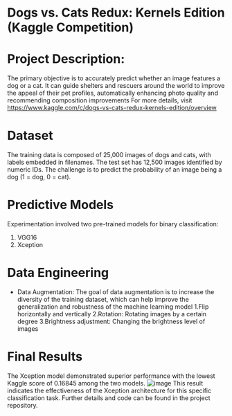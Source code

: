 # Dogs vs. Cats Redux: Kernels Edition (Kaggle Competition)
# Project Description:

The primary objective is to accurately predict whether an image features a dog or a cat. It can guide shelters and rescuers 
around the world to improve the appeal of their pet profiles, automatically enhancing photo quality and recommending composition improvements 
For more details, visit https://www.kaggle.com/c/dogs-vs-cats-redux-kernels-edition/overview

# Dataset
The training data is composed of 25,000 images of dogs and cats, with labels embedded in filenames. 
The test set has 12,500 images identified by numeric IDs. 
The challenge is to predict the probability of an image being a dog (1 = dog, 0 = cat).

# Predictive Models
Experimentation involved two pre-trained models for binary classification:
1. VGG16
2. Xception

# Data Engineering
- Data Augmentation:
The goal of data augmentation is to increase the diversity of the training dataset, which can help improve the generalization and robustness of the machine learning model
1.Flip horizontally and vertically
2.Rotation: Rotating images by a certain degree
3.Brightness adjustment: Changing the brightness level of images
  
# Final Results 
The Xception model demonstrated superior performance with the lowest Kaggle score of 0.16845 among the two models. 
![image](https://github.com/yunchenhsieh/Prediction-of-Pet-Pawpularity/assets/168614090/717464a4-2507-457c-9f5f-211d4823c11e)
This result indicates the effectiveness of the Xception architecture for this specific classification task. 
Further details and code can be found in the project repository.

